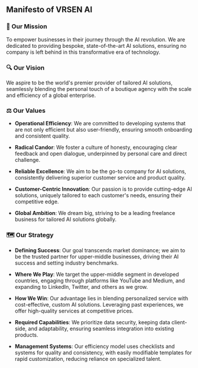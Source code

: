 ## Manifesto of VRSEN AI

### 🧭 Our Mission

To empower businesses in their journey through the AI revolution. We are dedicated to providing bespoke, state-of-the-art AI solutions, ensuring no company is left behind in this transformative era of technology.

### 🔍 Our Vision

We aspire to be the world's premier provider of tailored AI solutions, seamlessly blending the personal touch of a boutique agency with the scale and efficiency of a global enterprise.

### ⚖️ Our Values

- **Operational Efficiency**: We are committed to developing systems that are not only efficient but also user-friendly, ensuring smooth onboarding and consistent quality.

- **Radical Candor**: We foster a culture of honesty, encouraging clear feedback and open dialogue, underpinned by personal care and direct challenge.

- **Reliable Excellence**: We aim to be the go-to company for AI solutions, consistently delivering superior customer service and product quality.

- **Customer-Centric Innovation**: Our passion is to provide cutting-edge AI solutions, uniquely tailored to each customer's needs, ensuring their competitive edge.

- **Global Ambition**: We dream big, striving to be a leading freelance business for tailored AI solutions globally.

### 🗺️ Our Strategy

- **Defining Success**: Our goal transcends market dominance; we aim to be the trusted partner for upper-middle businesses, driving their AI success and setting industry benchmarks.

- **Where We Play**: We target the upper-middle segment in developed countries, engaging through platforms like YouTube and Medium, and expanding to LinkedIn, Twitter, and others as we grow.

- **How We Win**: Our advantage lies in blending personalized service with cost-effective, custom AI solutions. Leveraging past experiences, we offer high-quality services at competitive prices.

- **Required Capabilities**: We prioritize data security, keeping data client-side, and adaptability, ensuring seamless integration into existing products.

- **Management Systems**: Our efficiency model uses checklists and systems for quality and consistency, with easily modifiable templates for rapid customization, reducing reliance on specialized talent.